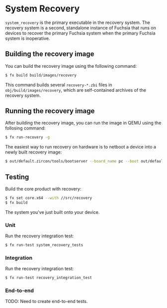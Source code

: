 # System Recovery

`system_recovery` is the primary executable in the recovery system. The recovery
system is a second, standalone instance of Fuchsia that runs on devices to
recover the primary Fuchsia system when the primary Fuchsia system is
inoperative.

## Building the recovery image

You can build the recovery image using the following command:

```sh
$ fx build build/images/recovery
```

This command builds several `recovery-*.zbi` files in
`obj/build/images/recovery`, which are self-contained archives of the
recovery system.

## Running the recovery image

After building the recovery image, you can run the image in QEMU using the
follosing command:

```sh
$ fx run-recovery -g
```

The easiest way to run recovery on hardware is to netboot a device into a newly
built recovery image:

```sh
$ out/default.zircon/tools/bootserver --board_name pc --boot out/default/obj/build/images/recovery/recovery-eng.zbi
```

## Testing

Build the core product with recovery:

```sh
$ fx set core.x64 --with //src/recovery
$ fx build
```

The system you've just built onto your device.

### Unit

Run the recovery integration test:

```sh
$ fx run-test system_recovery_tests
```

### Integration

Run the recovery integration test:

```sh
$ fx run-test recovery_integration_test
```

### End-to-end

TODO: Need to create end-to-end tests.
